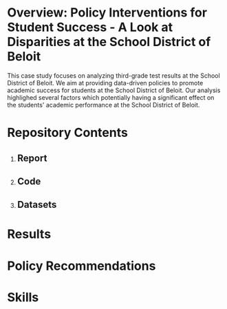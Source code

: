 # Overview: Policy Interventions for Student Success - A Look at Disparities at the School District of Beloit
This case study focuses on analyzing third-grade test results at the School District of Beloit. We aim at providing data-driven policies to promote academic success for students at the School District of Beloit. Our analysis highlighed several factors which potentially having a significant effect on the students' academic performance at the School District of Beloit.

# Repository Contents

1. ## Report

2. ## Code

3. ## Datasets


# Results

# Policy Recommendations

# Skills
